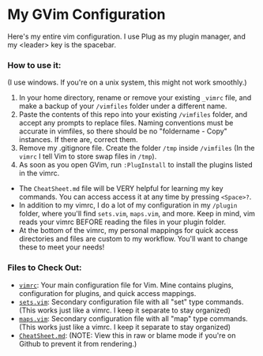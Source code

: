 # My GVim Configuration
Here's my entire vim configuration. I use Plug as my plugin manager, and my &lt;leader&gt; key is the spacebar.

### How to use it:
(I use windows. If you're on a unix system, this might not work smoothly.)
1. In your home directory, rename or remove your existing ```_vimrc``` file, and make a backup of your ```/vimfiles``` folder under a different name. 
2. Paste the contents of this repo into your existing ```/vimfiles``` folder, and accept any prompts to replace files. Naming conventions must be accurate in vimfiles, so there should be no "foldername - Copy" instances. If there are, correct them. 
3. Remove my .gitignore file. Create the folder ```/tmp``` inside ```/vimfiles``` (In the ```vimrc``` I tell Vim to store swap files in ```/tmp```).
4. As soon as you open GVim, run ```:PlugInstall``` to install the plugins listed in the vimrc.
- The ```CheatSheet.md``` file will be VERY helpful for learning my key commands. You can access access it at any time by pressing ```<Space>?```.
- In addition to my vimrc, I do a lot of my configuration in my ```/plugin``` folder, where you'll find ```sets.vim```, ```maps.vim```, and more. Keep in mind, vim reads your vimrc BEFORE reading the files in your plugin folder.
- At the bottom of the vimrc, my personal mappings for quick access directories and files are custom to my workflow. You'll want to change these to meet your needs!

### Files to Check Out:
- [```vimrc```](vimrc): Your main configuration file for Vim. Mine contains plugins, configuration for plugins, and quick access mappings.
- [```sets.vim```](plugin/sets.vim): Secondary configuration file with all "set" type commands. (This works just like a vimrc. I keep it separate to stay organized)
- [```maps.vim```](plugin/maps.vim): Secondary configuration file with all "map" type commands. (This works just like a vimrc. I keep it separate to stay organized)
- [```CheatSheet.md```](CheatSheet.md): (NOTE: View this in raw or blame mode if you're on Github to prevent it from rendering.)
